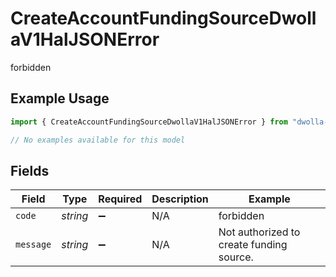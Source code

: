 # CreateAccountFundingSourceDwollaV1HalJSONError

forbidden

## Example Usage

```typescript
import { CreateAccountFundingSourceDwollaV1HalJSONError } from "dwolla-typescript/models/errors";

// No examples available for this model
```

## Fields

| Field                                    | Type                                     | Required                                 | Description                              | Example                                  |
| ---------------------------------------- | ---------------------------------------- | ---------------------------------------- | ---------------------------------------- | ---------------------------------------- |
| `code`                                   | *string*                                 | :heavy_minus_sign:                       | N/A                                      | forbidden                                |
| `message`                                | *string*                                 | :heavy_minus_sign:                       | N/A                                      | Not authorized to create funding source. |